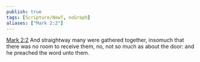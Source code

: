 ```yaml
---
publish: true
tags: [Scripture/NewT, noGraph]
aliases: ["Mark 2:2"]
---
```

[Mark 2:2](https://churchofjesuschrist.org/study/scriptures/nt/mark/2?lang=eng&id=p2#p2) And straightway many were gathered together, insomuch that there was no room to receive them, no, not so much as about the door: and he preached the word unto them.
